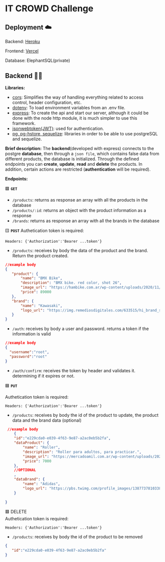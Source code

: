 # IT CROWD Challenge

## Deployment ☁️
Backend: [Heroku](https://itcrowd-ch.herokuapp.com/api/products)  

Frontend: [Vercel](https://it-crowd-challenge-marcopoggi.vercel.app/products)  

Database: ElephantSQL(private)

## Backend 🥷🏻
**Libraries:**
 - [cors](https://www.npmjs.com/package/cors): Simplifies the way of handling everything related to access control, header configuration, etc.
 - [dotenv](https://www.npmjs.com/package/dotenv): To load environment variables from an .env file.
 - [express](https://expressjs.com/): To create the api and start our server, although it could be done with the node http module, it is much simpler to use this framework.
 - [jsonwebtoken(JWT)](https://www.npmjs.com/package/jsonwebtoken): used for authentication.
 - [pg, pg-hstore, sequelize](https://sequelize.org/): libraries in order to be able to use postgreSQL and sequelize.

**Brief description:**
The **backend**(developed with express) connects to the postgre **database**, then through a `json file`, which contains false data from different products, the database is initialized. Through the defined endpoints you can **create**, **update**, **read** and **delete** the products. In addition, certain actions are restricted (**authentication** will be required).

**Endpoints:**  

🟩 **`GET`**

 - `/products`: returns as response an array with all the products in the database
 - `/products/:id`: returns an object with the product information as a response
 - `/brands`: returns as response an array with all the brands in the database

🟨 **`POST`**
Authetication token is required:

    Headers: {'Authorization':'Bearer ...token'}

 - `/products`: receives by body the data of the product and the brand. Return the product created.
 ```json
 //example body
 {
	"product": {
		"name": "BMX Bike",
		"description": "BMX bike. red color, shot 26",
		"image_url": "https://hambike.com.ar/wp-content/uploads/2020/11/image-6.jpg",
		"price": 89000
	},
	"brand": {
		"name": "Kawasaki",
		"logo_url": "https://img.remediosdigitales.com/633515/hi_brand_symbol_kawasaki_vertical_black_rgb/450_1000.jpeg"
	}
}
```
 - `/auth`: receives by body a user and password. returns a token if the information is valid
  ```json
 //example body
{
	"username":"root",
	"password":"root"
}
```
 - `/auth/confirm`: receives the token by header and validates it. determining if it expires or not.  

🟦 **`PUT`**  

Authetication token is required:

    Headers: {'Authorization':'Bearer ...token'}

 - `/products`: receives by body the id of the product to update, the product data and the brand data (optional)  
```json
 //example body
	{
	"id":"e229cda0-e039-4f63-9e87-a2ac0eb5b2fa",
	"dataProduct": {
		"name": "Roller",
		"description": "Roller para adultos, para practicar.",
		"image_url": "https://mercadoamil.com.ar/wp-content/uploads/2021/02/IMG_0623-scaled.jpg",
		"price": 7000
	},
	//OPTIONAL
	,
	"dataBrand": {
		"name": "Adidas",
		"logo_url": "https://pbs.twimg.com/profile_images/1387737810338304001/Y0mLwcDF_400x400.jpg"
	}
	
}
```  

🟥 DELETE  
 Authetication token is required:

    Headers: {'Authorization':'Bearer ...token'}
 - `/products`: receives by body the id of the product to be removed
 ```json
{
	"id":"e229cda0-e039-4f63-9e87-a2ac0eb5b2fa"
}
```
